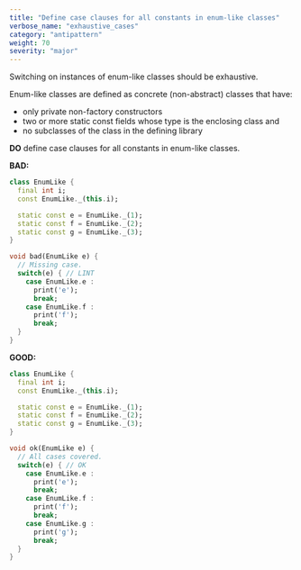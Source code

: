 ```yaml
---
title: "Define case clauses for all constants in enum-like classes"
verbose_name: "exhaustive_cases"
category: "antipattern"
weight: 70
severity: "major"
---
```

Switching on instances of enum-like classes should be exhaustive.

Enum-like classes are defined as concrete (non-abstract) classes that have:
  * only private non-factory constructors
  * two or more static const fields whose type is the enclosing class and
  * no subclasses of the class in the defining library

**DO** define case clauses for all constants in enum-like classes.

**BAD:**
```dart
class EnumLike {
  final int i;
  const EnumLike._(this.i);

  static const e = EnumLike._(1);
  static const f = EnumLike._(2);
  static const g = EnumLike._(3);
}

void bad(EnumLike e) {
  // Missing case.
  switch(e) { // LINT
    case EnumLike.e :
      print('e');
      break;
    case EnumLike.f :
      print('f');
      break;
  }
}
```

**GOOD:**
```dart
class EnumLike {
  final int i;
  const EnumLike._(this.i);

  static const e = EnumLike._(1);
  static const f = EnumLike._(2);
  static const g = EnumLike._(3);
}

void ok(EnumLike e) {
  // All cases covered.
  switch(e) { // OK
    case EnumLike.e :
      print('e');
      break;
    case EnumLike.f :
      print('f');
      break;
    case EnumLike.g :
      print('g');
      break;
  }
}
```

